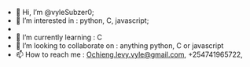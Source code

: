 - 👋 Hi, I’m @vyleSubzer0;
- 👀 I’m interested in : python, C, javascript;
- 
- 🌱 I’m currently learning : C
- 💞️ I’m looking to collaborate on : anything python, C or javascript
- 📫 How to reach me : Ochieng.levy.vyle@gmail.com, +254741965722,

<!---
vyleSubzer0/vyleSubzer0 is a ✨ special ✨ repository because its `README.md` (this file) appears on your GitHub profile.
You can click the Preview link to take a look at your changes.
--->
